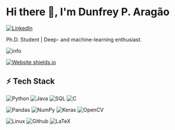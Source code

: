 # Hi there 👋, I'm Dunfrey P. Aragão

[![LinkedIn](https://img.shields.io/badge/LinkedIn-0077B5?style=for-the-badge&logo=linkedin&logoColor=white)](https://in.linkedin.com/in/dunfrey) 
  
Ph.D. Student | Deep- and machine-learning enthusiast.

![info](https://github-readme-stats.vercel.app/api?username=dunfrey)

[![Website shields.io](https://img.shields.io/website-up-down-green-red/http/shields.io.svg)](https://dunfrey.github.io/home)

## ⚡ Tech Stack


![Python](https://img.shields.io/badge/python-3670A0?style=for-the-badge&logo=python&logoColor=ffdd54) ![Java](https://img.shields.io/badge/Java-ED8B00?style=for-the-badge&logo=java&logoColor=white) ![SQL](https://img.shields.io/badge/-SQL-000?style=for-the-badge&logo=MySQL&logoColor=4479A1) ![C](https://img.shields.io/badge/c-%2300599C.svg?style=for-the-badge&logo=c&logoColor=white)

![Pandas](https://img.shields.io/badge/pandas-%23150458.svg?style=for-the-badge&logo=pandas&logoColor=white) ![NumPy](https://img.shields.io/badge/numpy-%23013243.svg?style=for-the-badge&logo=numpy&logoColor=white) ![Keras](https://img.shields.io/badge/Keras-%23D00000.svg?style=for-the-badge&logo=Keras&logoColor=white) ![OpenCV](https://img.shields.io/badge/opencv-%23white.svg?style=for-the-badge&logo=opencv&logoColor=white)
  
![Linux](https://img.shields.io/badge/Linux-FCC624?style=for-the-badge&logo=linux&logoColor=black) ![Github](https://img.shields.io/badge/github%20-%23121011.svg?&style=for-the-badge&logo=github&logoColor=white) ![LaTeX](https://img.shields.io/badge/latex-%23008080.svg?style=for-the-badge&logo=latex&logoColor=white)
